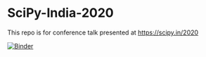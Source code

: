 # SciPy-India-2020
This repo is for conference talk presented at https://scipy.in/2020

[![Binder](https://mybinder.org/badge_logo.svg)](https://mybinder.org/v2/gh/sackh/scipy-india-2020/main)
